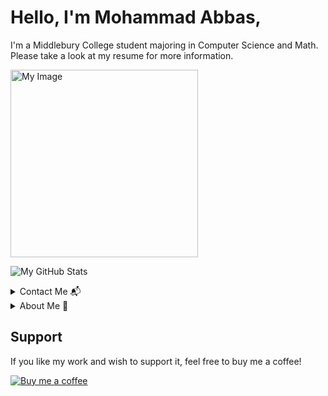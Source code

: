 # Hello, I'm Mohammad Abbas,
I'm a Middlebury College student majoring in Computer Science and Math. Please take a look at my resume for more information.

<img src="https://drive.google.com/uc?export=view&id=10sRc2OBvElPP9nH16xxo_p1i3Yi_deMP" alt="My Image" width="300"/>

![My GitHub Stats](https://github-readme-stats.vercel.app/api?username=yourusername&show_icons=true)

<details>
<summary>Contact Me 📬</summary>
Here's where you can find my contact information and reach out to me:
- Email: your-email@example.com
- LinkedIn: [Your LinkedIn](your-linkedin-url)
</details>

<details>
<summary>About Me 👤</summary>
I am passionate about technology and mathematics, continually seeking to combine these disciplines to solve complex problems and innovate. Learn more about my projects and interests here.
</details>

Support
-------
If you like my work and wish to support it, feel free to buy me a coffee!

[![Buy me a coffee](https://www.buymeacoffee.com/assets/img/custom_images/orange_img.png)](Your_BuyMeACoffee_Link)

